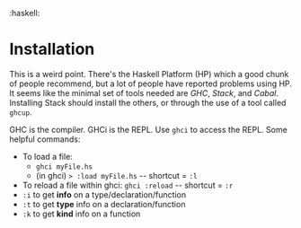 :haskell:

# Installation
This is a weird point. There's the Haskell Platform (HP) which a good chunk of people recommend, but a lot of people have reported problems using HP. It seems like the minimal set of tools needed are *GHC*, *Stack*, and *Cabal*. Installing Stack should install the others, or through the use of a tool called `ghcup`.

GHC is the compiler. GHCi is the REPL. Use `ghci` to access the REPL.
Some helpful commands:
- To load a file:
  * `ghci myFile.hs`
  * (in ghci) `> :load myFile.hs` -- shortcut = `:l`
- To reload a file within ghci: `ghci :reload` -- shortcut = `:r`
- `:i` to get **info** on a type/declaration/function
- `:t` to get **type** info on a declaration/function
- `:k` to get **kind** info on a function
